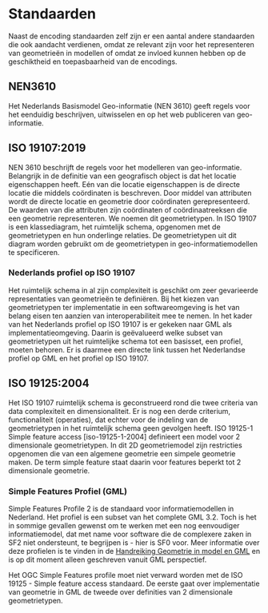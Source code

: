 # Standaarden

Naast de encoding standaarden zelf zijn er een aantal andere standaarden die ook aandacht verdienen, omdat ze relevant zijn voor het representeren van geometrieën in modellen of omdat ze invloed kunnen hebben op de geschiktheid en toepasbaarheid van de encodings.

## NEN3610

Het Nederlands Basismodel Geo-informatie (NEN 3610) geeft regels voor het eenduidig beschrijven, uitwisselen en op het web publiceren van geo-informatie. 

## ISO 19107:2019

NEN 3610 beschrijft de regels voor het modelleren van geo-informatie. Belangrijk in de definitie van een geografisch object is dat het locatie eigenschappen heeft. Eén van die locatie eigenschappen is de directe locatie die middels coördinaten is beschreven. Door middel van attributen wordt de directe locatie en geometrie door coördinaten gerepresenteerd. De waarden van die attributen zijn coördinaten of coördinaatreeksen die een geometrie representeren. We noemen dit geometrietypen. In ISO 19107 is een klassediagram, het ruimtelijk schema, opgenomen met de geometrietypen en hun onderlinge relaties. De geometrietypen uit dit diagram worden gebruikt om de geometrietypen in geo-informatiemodellen te specificeren. 

### Nederlands profiel op ISO 19107 

Het ruimtelijk schema in al zijn complexiteit is geschikt om zeer gevarieerde representaties van geometrieën te definiëren. Bij het kiezen van geometrietypen ter implementatie in een softwareomgeving is het van belang eisen ten aanzien van interoperabiliteit mee te nemen. In het kader van het Nederlands profiel op ISO 19107 is er gekeken naar GML als implementatieomgeving. Daarin is geëvalueerd welke subset van geometrietypen uit het ruimtelijke schema tot een basisset, een profiel, moeten behoren. Er is daarmee een directe link tussen het Nederlandse profiel op GML en het profiel op ISO 19107.

## ISO 19125:2004 

Het ISO 19107 ruimtelijk schema is geconstrueerd rond die twee criteria van data complexiteit en dimensionaliteit. Er is nog een derde criterium, functionaliteit (operaties), dat echter voor de indeling van de geometrietypen in het ruimtelijk schema geen gevolgen heeft. ISO 19125-1 Simple feature access [iso-19125-1-2004] definieert een model voor 2 dimensionale geometrietypen. In dit 2D geometriemodel zijn restricties opgenomen die van een algemene geometrie een simpele geometrie maken. De term simple feature staat daarin voor features beperkt tot 2 dimensionale geometrie.

### Simple Features Profiel (GML)

Simple Features Profile 2 is de standaard voor informatiemodellen in Nederland. Het profiel is een subset van het complete GML 3.2. Toch is het in sommige gevallen gewenst om te werken met een nog eenvoudiger informatiemodel, dat met name voor software die de complexere zaken in SF2 niet ondersteunt, te begrijpen is -  hier is SF0 voor. Meer informatie over deze profielen is te vinden in de [Handreiking Geometrie in model en GML](https://www.geonovum.nl/uploads/documents/Geometrieinmodelengml_1.0.pdf) en is op dit moment alleen geschreven vanuit GML perspectief.

Het OGC Simple Features profile moet niet verward worden met de ISO 19125 - Simple feature access standaard. De eerste gaat over implementatie van geometrie in GML de tweede over definities van 2 dimensionale geometrietypen.